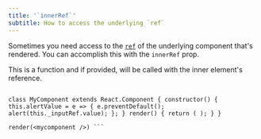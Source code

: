 ```yaml
---
title: '`innerRef`'
subtitle: How to access the underlying `ref`
---
```

Sometimes you need access to the [`ref`](https://facebook.github.io/react/docs/refs-and-the-dom.html) of the underlying component that's rendered. You can accomplish this with the `innerRef` prop.

This is a function and if provided, will be called with the inner element's reference.

```interactive {clickToRender: true, summary: 'An input in a form'} const MyInput = glamorous.input({ borderRadius: 4, padding: '4px 8px' });

class MyComponent extends React.Component { constructor() { this.alertValue = e => { e.preventDefault(); alert(this._inputRef.value); }; } render() { return ( ); } }

render(<mycomponent />) ```